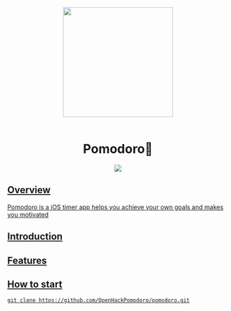 <div align="middle">
<img src="https://www.dropbox.com/s/ram3kef95adldop/pomodoro.png?raw=1" height="250px" >
</div>
</br>

<h1 align="center">Pomodoro🍅</h1>
<p align="center">
	<a href="https://github.com/OpenHackPomodoro/pomodoro/blob/master/LICENSE"><img src="https://img.shields.io/github/license/mashape/apistatus.svg">
	
</p>

## Overview
Pomodoro is a iOS timer app helps you achieve your own goals and makes you motivated

## Introduction

## Features

## How to start
```
git clone https://github.com/OpenHackPomodoro/pomodoro.git
```